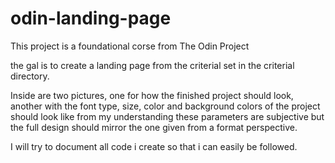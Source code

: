 # odin-landing-page

This project is a foundational corse from The Odin Project

the gal is to create a landing page from the criterial set in the
criterial directory.

Inside are two pictures, one for how the finished project should look,
another with the font type, size, color and background colors of the project should look like
from my understanding these parameters are subjective but the full design should mirror the 
one given from a format perspective.

I will try to document all code i create so that i can easily be followed.